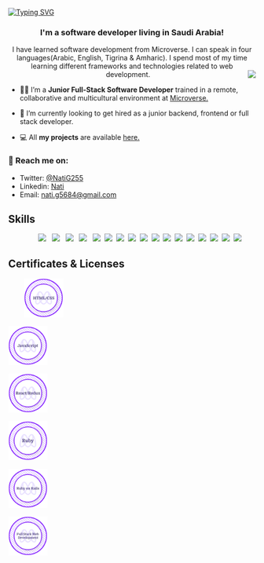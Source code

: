 [![Typing SVG](https://readme-typing-svg.herokuapp.com?size=35&duration=4500&color=975BF7&center=true&vCenter=true&width=1000&lines=Welcome!%F0%9F%A4%97;I'm+Hammad+%F0%9F%91%8B;Nice+to+meet+you!%F0%9F%98%84)](https://git.io/typing-svg)

<h3 align="center"> I'm a software developer living in Saudi Arabia!</h3>

<p align="center">I have learned software development from Microverse. I can speak in four languages(Arabic, English, Tigrina & Amharic). I spend most of my time learning different frameworks and technologies related to web development.

<img align="right" src="https://media0.giphy.com/media/f3iwJFOVOwuy7K6FFw/giphy.gif?cid=ecf05e47d31gs3684j0uj8rr0r9va2sit6u8xmm2b4y1jtpt&rid=giphy.gif&ct=g">

- 👩‍💻 I’m a **Junior Full-Stack Software Developer** trained in a remote, collaborative and multicultural environment at [Microverse.](https://github.com/microverseinc)

- 🌱 I’m currently looking to get hired as a junior backend, frontend or full stack developer.

- 💻 All **my projects** are available [here.](https://github.com/NatiG25?tab=repositories)

### 🎯 Reach me on:

- Twitter: [@NatiG255](https://twitter.com/NatiG255)
- Linkedin: [Nati](https://www.linkedin.com/in/natigorgis/)
- Email: nati.g5684@gmail.com

<h2 align="left">Skills</h2>
<p align="center">
  &nbsp; &nbsp; &nbsp; &nbsp; <a href="#" target="blank"><img src="https://img.shields.io/badge/HTML5-E34F26?style=for-the-badge&logo=html5&logoColor=white"></a> &nbsp; <a href="#" target="blank"><img src="https://img.shields.io/badge/CSS3-1572B6?style=for-the-badge&logo=css3&logoColor=white"></a> &nbsp; <a href="#" target="blank"><img src="https://img.shields.io/badge/Sass-CC6699?style=for-the-badge&logo=sass&logoColor=white"></a> &nbsp; <a href="#" target="blank"><img src="https://img.shields.io/badge/Bootstrap-563D7C?style=for-the-badge&logo=bootstrap&logoColor=white"></a> &nbsp; <a href="#" target="blank"><img src="https://img.shields.io/badge/JavaScript-F7DF1E?style=for-the-badge&logo=javascript&logoColor=black"></a>&nbsp; <a href="#" target="blank"><img src="https://img.shields.io/static/v1?style=for-the-badge&message=Tailwind+CSS&color=222222&logo=Tailwind+CSS&logoColor=06B6D4&label="></a>&nbsp; <a href="#" target="blank"><img src="https://img.shields.io/badge/react-%2320232a.svg?style=for-the-badge&logo=react&logoColor=%2361DAFB="></a>&nbsp; <a href="#" target="blank"><img src="https://img.shields.io/badge/redux-%23593d88.svg?style=for-the-badge&logo=redux&logoColor=white"></a>&nbsp; <a href="#" target="blank"><img src="https://img.shields.io/badge/git-%23F05033.svg?style=for-the-badge&logo=git&logoColor=white"></a>&nbsp; <a href="#" target="blank"><img src="https://img.shields.io/badge/ruby-%23CC342D.svg?style=for-the-badge&logo=ruby&logoColor=white"></a>&nbsp; <a href="#" target="blank"><img src="https://img.shields.io/badge/rails-%23CC0000.svg?style=for-the-badge&logo=ruby-on-rails&logoColor=white"></a>&nbsp; <a href="#" target="blank"><img src="https://img.shields.io/badge/mysql-%2300f.svg?style=for-the-badge&logo=mysql&logoColor=white"></a>&nbsp; <a href="#" target="blank"><img src="https://img.shields.io/badge/postgres-%23316192.svg?style=for-the-badge&logo=postgresql&logoColor=white"></a>&nbsp; <a href="#" target="blank"><img src="https://img.shields.io/badge/netlify-%23000000.svg?style=for-the-badge&logo=netlify&logoColor=#00C7B7"></a>&nbsp; <a href="#" target="blank"><img src="https://img.shields.io/badge/heroku-%23430098.svg?style=for-the-badge&logo=heroku&logoColor=white"></a>&nbsp; <a href="#" target="blank"><img src="https://img.shields.io/badge/Visual%20Studio%20Code-0078d7.svg?style=for-the-badge&logo=visual-studio-code&logoColor=white"></a>&nbsp; <a href="#" target="blank"><img src="https://img.shields.io/static/v1?style=for-the-badge&message=Adobe+Photoshop&color=31A8FF&logo=Adobe+Photoshop&logoColor=FFFFFF&label="></a>
</p>

<h2 align="left">Certificates & Licenses</h2>
<p align="left">

&nbsp; &nbsp; &nbsp; &nbsp; <a href="https://www.credential.net/0c912494-c044-42a3-8b73-c531cea29ffa#gs.h30tbv" target="blank"><img src="./assets/html-css-badge.png" width="80"></a> &nbsp; 

<a href="https://www.credential.net/adc69a71-894e-45a0-85d3-bbbd0d980a69#gs.h30sen" target="blank"><img src="./assets/js-badge.png" width="80"></a> &nbsp; 

<a href="https://www.credential.net/6ea5deac-f17c-433c-9a79-c515ff2dc91e#gs.h30s78" target="blank"><img src="./assets/react-badge.png" width="80"></a> &nbsp; 

<a href="https://www.credential.net/00b5bea8-2527-43e8-826d-2276828aa33b#gs.h30r6r" target="blank"><img src="./assets/ruby-badge.png" width="80"></a> &nbsp; 

<a href="https://www.credential.net/96975384-f94c-4c86-9128-388db6380b3e#gs.h30qd2" target="blank"><img src="./assets/ror-badge.png" width="80"></a> &nbsp; 

<a href="https://www.credential.net/118d685d-f9e4-4d40-923f-743e5202344f#gs.h30kft" target="blank"><img src="./assets/full-stack-badge.png" width="80"></a> &nbsp; 

</p>

<!--
**NatiG25/NatiG25** is a ✨ _special_ ✨ repository because its `README.md` (this file) appears on your GitHub profile.
